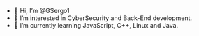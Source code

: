 - 👋 Hi, I’m @GSergo1
- 👀 I’m interested in CyberSecurity and Back-End development.
- 🌱 I’m currently learning JavaScript, C++, Linux and Java.



<!---
GSergo1/GSergo1 is a ✨ special ✨ repository because its `README.md` (this file) appears on your GitHub profile.
You can click the Preview link to take a look at your changes.
- 📫 How to reach me ...
- 💞️ I’m looking to collaborate on ...
--->
